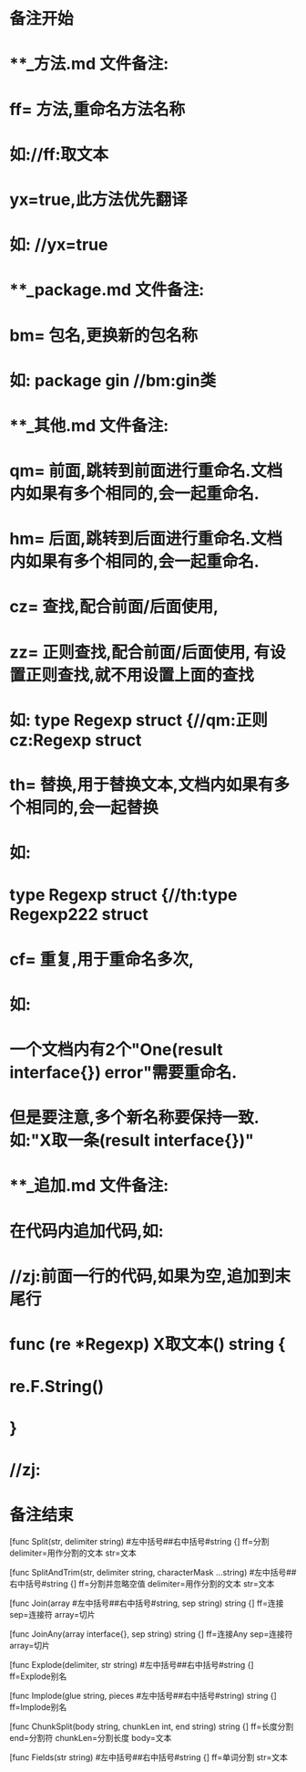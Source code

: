 # 备注开始
# **_方法.md 文件备注:
# ff= 方法,重命名方法名称
# 如://ff:取文本
#
# yx=true,此方法优先翻译
# 如: //yx=true

# **_package.md 文件备注:
# bm= 包名,更换新的包名称 
# 如: package gin //bm:gin类

# **_其他.md 文件备注:
# qm= 前面,跳转到前面进行重命名.文档内如果有多个相同的,会一起重命名.
# hm= 后面,跳转到后面进行重命名.文档内如果有多个相同的,会一起重命名.
# cz= 查找,配合前面/后面使用,
# zz= 正则查找,配合前面/后面使用, 有设置正则查找,就不用设置上面的查找
# 如: type Regexp struct {//qm:正则 cz:Regexp struct
#
# th= 替换,用于替换文本,文档内如果有多个相同的,会一起替换
# 如:
# type Regexp struct {//th:type Regexp222 struct
#
# cf= 重复,用于重命名多次,
# 如: 
# 一个文档内有2个"One(result interface{}) error"需要重命名.
# 但是要注意,多个新名称要保持一致. 如:"X取一条(result interface{})"

# **_追加.md 文件备注:
# 在代码内追加代码,如:
# //zj:前面一行的代码,如果为空,追加到末尾行
# func (re *Regexp) X取文本() string { 
# re.F.String()
# }
# //zj:
# 备注结束

[func Split(str, delimiter string) #左中括号##右中括号#string {]
ff=分割
delimiter=用作分割的文本
str=文本

[func SplitAndTrim(str, delimiter string, characterMask ...string) #左中括号##右中括号#string {]
ff=分割并忽略空值
delimiter=用作分割的文本
str=文本

[func Join(array #左中括号##右中括号#string, sep string) string {]
ff=连接
sep=连接符
array=切片

[func JoinAny(array interface{}, sep string) string {]
ff=连接Any
sep=连接符
array=切片

[func Explode(delimiter, str string) #左中括号##右中括号#string {]
ff=Explode别名

[func Implode(glue string, pieces #左中括号##右中括号#string) string {]
ff=Implode别名

[func ChunkSplit(body string, chunkLen int, end string) string {]
ff=长度分割
end=分割符
chunkLen=分割长度
body=文本

[func Fields(str string) #左中括号##右中括号#string {]
ff=单词分割
str=文本

